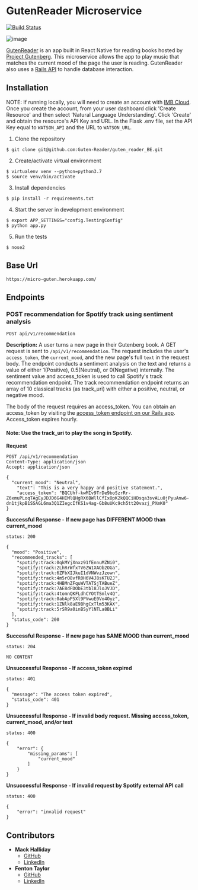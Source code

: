 # GutenReader Microservice
[![Build Status](https://travis-ci.com/Guten-Reader/guten_reader_BE.svg?branch=master)](https://travis-ci.com/Guten-Reader/guten_reader_BE)

![image](https://user-images.githubusercontent.com/18686466/72020934-1a54c600-322a-11ea-9e19-52c827510294.png)

[GutenReader](https://github.com/Guten-Reader/guten_reader_FE) is an app built in React Native for reading books hosted by [Project Gutenberg](https://www.gutenberg.org/). This microservice allows the app to play music that matches the current mood of the page the user is reading. GutenReader also uses a [Rails API](https://github.com/Guten-Reader/guten_reader_api) to handle database interaction.

## Installation
NOTE: If running locally, you will need to create an account with [IMB Cloud](https://www.ibm.com/cloud/watson-natural-language-understanding). Once you create the account, from your user dashboard click 'Create Resource' and then select 'Natural Language Understanding'. Click 'Create' and obtain the resource's API Key and URL. In the Flask .env file, set the API Key equal to `WATSON_API` and the URL to `WATSON_URL`. 


1. Clone the repository
```
$ git clone git@github.com:Guten-Reader/guten_reader_BE.git
```

2. Create/activate virtual environment
```
$ virtualenv venv --python=python3.7
$ source venv/bin/activate
```

3. Install dependencies
```
$ pip install -r requirements.txt
```

4. Start the server in development environment
```
$ export APP_SETTINGS="config.TestingConfig"
$ python app.py
```

5. Run the tests
```
$ nose2
```

## Base Url
`https://micro-guten.herokuapp.com/`

## Endpoints

### POST recommendation for Spotify track using sentiment analysis 

`POST api/v1/recommendation`


**Description:** A user turns a new page in their Gutenberg book. A GET request is sent to `/api/v1/recommendation`. The request includes the user's `access_token`, the `current_mood`, and the new page's full `text` in the request body. 
The endpoint conducts a sentiment analysis on the text and returns a value of either 1(Positive), 0.5(Neutral), or 0(Negative) internally. The sentiment value and access_token is used to call Spotify's track recommendation endpoint. The track recommendation endpoint returns an array of 10 classical tracks (as track_uri) with either a positive, neutral, or negative mood.

The body of the request requires an access_token. You can obtain an access_token by visiting the [access_token endpoint on our Rails app](http://guten-server.herokuapp.com/api/v1/access_token/1). Access_token expires hourly. 

#### Note: Use the track_uri to play the song in Spotify.


**Request**
```
POST /api/v1/recommendation
Content-Type: application/json
Accept: application/json

{
  "current_mood": "Neutral",
	"text": "This is a very happy and positive statement.",
	"access_token": "BQCUhf-kwMIv9TrDe9boSzrRr-Z6xmuPLoqTAgEyJDJD6G4HIMlQHgRX6BWllCfIxOpK2kQQCiHDsqa3svALu0jPyuAnw6-dn1tjkpB1SSAGL6ma3Q1ZIegcIfKS1v4ag-Gb8uUKc9ch5tt20vazj_PXmK0"
}
```

**Successful Response - If new page has DIFFERENT MOOD than current_mood**

```
status: 200

{
  "mood": "Positive",
  "recommended_tracks": [
    "spotify:track:0qkMYjXnxz91fEnnuMZNi0",
    "spotify:track:2LhRrWfxTV6ZW1XAOb2OGa",
    "spotify:track:6ZFbXIJkuI1dVNWvzJzown",
    "spotify:track:4m5rO8vfR0H6V4J8sKTU2J",
    "spotify:track:4HBMnZFquWVTATSjTABueZ",
    "spotify:track:7AE8dFDObE3tbl8JloJVJD",
    "spotify:track:4tomnQKFLdhCYOtTSmlv4Q",
    "spotify:track:0abApP5Xl9PVwuE0Vo4Oyz",
    "spotify:track:1ZNlk8aE9BhgCxTlm53KAX",
    "spotify:track:5rSR9a0inBSyYlNTLa8BLi"
  ],
  "status_code": 200
}
```
**Successful Response - If new page has SAME MOOD than current_mood**

```
status: 204

NO CONTENT

```


**Unsuccessful Response - If access_token expired**

```
status: 401

{
  "message": "The access token expired",
  "status_code": 401
}

```
**Unsuccessful Response - If invalid body request. Missing access_token, current_mood, and/or text**

```
status: 400

{
    "error": {
        "missing_params": [
            "current_mood"
        ]
    }
}
```

**Unsuccessful Response - If invalid request by Spotify external API call**
```
status: 400

{
    "error": "invalid request"
}
```

## Contributors
- **Mack Halliday**
    - [GitHub](https://github.com/MackHalliday)
    - [LinkedIn](https://www.linkedin.com/in/mackhalliday/)
- **Fenton Taylor**
    - [GitHub](https://github.com/fentontaylor)
    - [LinkedIn](https://www.linkedin.com/in/fenton-taylor-006057122/)
